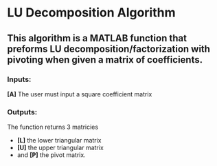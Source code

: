 # LU Decomposition Algorithm
## This algorithm is a **MATLAB** function that preforms LU decomposition/factorization with pivoting when given a matrix of coefficients.
### Inputs:
**[A]** The user must input a square coefficient matrix 
### Outputs:
The function returns 3 matricies
* **[L]** the lower triangular matrix
* **[U]** the upper triangular matrix
* and **[P]** the pivot matrix.
